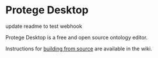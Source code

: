 # Protege Desktop

update readme to test webhook 



Protege Desktop is a free and open source ontology editor.

Instructions for [building from source](https://github.com/protegeproject/protege/wiki/Building-from-Source) are available in the wiki.
